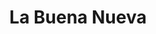 ---
title: "La Buena Nueva"
url: /ciudad-autonoma-de-buenos-aires/la-buena-nueva/
shop: panadería
---